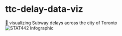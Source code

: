 # ttc-delay-data-viz
🚋 visualizing Subway delays across the city of Toronto
![STAT442 Infographic](https://github.com/user-attachments/assets/dbe69188-caf9-478a-bc9e-0a1507cc5e2c)
